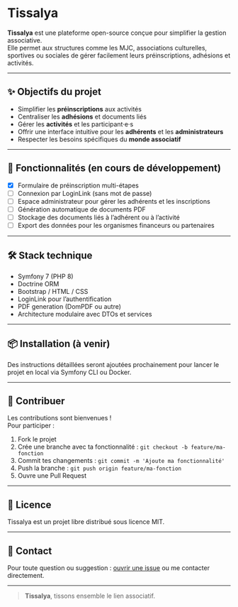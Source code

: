 # Tissalya

**Tissalya** est une plateforme open-source conçue pour simplifier la gestion associative.  
Elle permet aux structures comme les MJC, associations culturelles, sportives ou sociales de gérer facilement leurs préinscriptions, adhésions et activités.

---

## ✨ Objectifs du projet

- Simplifier les **préinscriptions** aux activités
- Centraliser les **adhésions** et documents liés
- Gérer les **activités** et les participant·e·s
- Offrir une interface intuitive pour les **adhérents** et les **administrateurs**
- Respecter les besoins spécifiques du **monde associatif**

---

## 🚧 Fonctionnalités (en cours de développement)

- [x] Formulaire de préinscription multi-étapes
- [ ] Connexion par LoginLink (sans mot de passe)
- [ ] Espace administrateur pour gérer les adhérents et les inscriptions
- [ ] Génération automatique de documents PDF
- [ ] Stockage des documents liés à l’adhérent ou à l’activité
- [ ] Export des données pour les organismes financeurs ou partenaires

---

## 🛠️ Stack technique

- Symfony 7 (PHP 8)
- Doctrine ORM
- Bootstrap / HTML / CSS
- LoginLink pour l’authentification
- PDF generation (DomPDF ou autre)
- Architecture modulaire avec DTOs et services

---

## 📦 Installation (à venir)

Des instructions détaillées seront ajoutées prochainement pour lancer le projet en local via Symfony CLI ou Docker.

---

## 🤝 Contribuer

Les contributions sont bienvenues !  
Pour participer :
1. Fork le projet
2. Crée une branche avec ta fonctionnalité : `git checkout -b feature/ma-fonction`
3. Commit tes changements : `git commit -m 'Ajoute ma fonctionnalité'`
4. Push la branche : `git push origin feature/ma-fonction`
5. Ouvre une Pull Request

---

## 📄 Licence

Tissalya est un projet libre distribué sous licence MIT.

---

## 💌 Contact

Pour toute question ou suggestion : [ouvrir une issue](https://github.com/ton-nom-utilisateur/tissalya/issues) ou me contacter directement.

---

> **Tissalya**, tissons ensemble le lien associatif.
